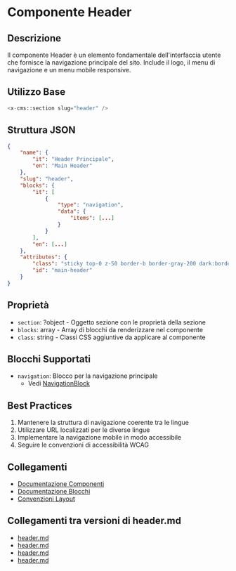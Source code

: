 # Componente Header

## Descrizione
Il componente Header è un elemento fondamentale dell'interfaccia utente che fornisce la navigazione principale del sito. Include il logo, il menu di navigazione e un menu mobile responsive.

## Utilizzo Base
```php
<x-cms::section slug="header" />
```

## Struttura JSON
```json
{
    "name": {
        "it": "Header Principale",
        "en": "Main Header"
    },
    "slug": "header",
    "blocks": {
        "it": [
            {
                "type": "navigation",
                "data": {
                    "items": [...]
                }
            }
        ],
        "en": [...]
    },
    "attributes": {
        "class": "sticky top-0 z-50 border-b border-gray-200 dark:border-gray-800",
        "id": "main-header"
    }
}
```

## Proprietà
- `section`: ?object - Oggetto sezione con le proprietà della sezione
- `blocks`: array - Array di blocchi da renderizzare nel componente
- `class`: string - Classi CSS aggiuntive da applicare al componente

## Blocchi Supportati
- `navigation`: Blocco per la navigazione principale
  - Vedi [NavigationBlock](../blocks/navigation.md)

## Best Practices
1. Mantenere la struttura di navigazione coerente tra le lingue
2. Utilizzare URL localizzati per le diverse lingue
3. Implementare la navigazione mobile in modo accessibile
4. Seguire le convenzioni di accessibilità WCAG

## Collegamenti
- [Documentazione Componenti](./README.md)
- [Documentazione Blocchi](../blocks/README.md)
- [Convenzioni Layout](../../../docs/laravel-conventions.md) 

## Collegamenti tra versioni di header.md
* [header.md](docs/sections/header.md)
* [header.md](laravel/Modules/Cms/docs/components/header.md)
* [header.md](laravel/Modules/Cms/docs/sections/header.md)
* [header.md](laravel/Themes/One/docs/sections/header.md)

